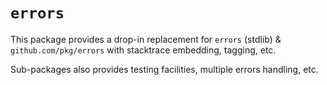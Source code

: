 # `errors`

This package provides a drop-in replacement for `errors` (stdlib) & `github.com/pkg/errors` with stacktrace embedding, tagging, etc.

Sub-packages also provides testing facilities, multiple errors handling, etc.
